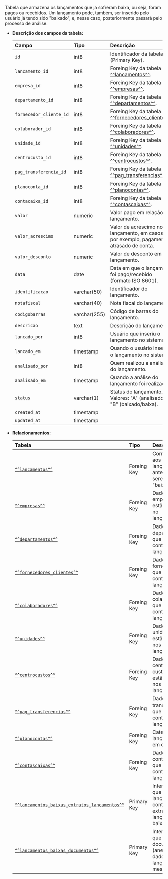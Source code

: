 Tabela que armazena os lançamentos que já sofreram baixa, ou seja, foram pagos ou recebidos. Um lançamento pode, também, ser inserido pelo usuário já tendo sido "baixado", e, nesse caso, posteriormente passará pelo processo de análise.

- **Descrição dos campos da tabela:**

  | Campo                   | Tipo         | Descrição                                                                                |
  | :---------------------- | :----------- | :--------------------------------------------------------------------------------------- |
  | `id`                    | int8         | Identificador da tabela (Primary Key).                                                   |
  | `lancamento_id`         | int8         | Foreing Key da tabela [^^lancamentos^^](#lancamentos).                                   |
  | `empresa_id`            | int8         | Foreing Key da tabela [^^empresas^^](#empresas).                                         |
  | `departamento_id`       | int8         | Foreing Key da tabela [^^departamentos^^](#departamentos).                               |
  | `fornecedor_cliente_id` | int8         | Foreing Key da tabela [^^fornecedores_clientes^^](#fornecedores_clientes).               |
  | `colaborador_id`        | int8         | Foreing Key da tabela [^^colaboradores^^](#colaboradores).                               |
  | `unidade_id`            | int8         | Foreing Key da tabela [^^unidades^^](#unidades).                                         |
  | `centrocusto_id`        | int8         | Foreing Key da tabela [^^centrocustos^^](#centrocustos).                                 |
  | `pag_transferencia_id`  | int8         | Foreing Key da tabela [^^pag_transferencias^^](#pag_transferencias).                     |
  | `planoconta_id`         | int8         | Foreing Key da tabela [^^planocontas^^](#planocontas).                                   |
  | `contacaixa_id`         | int8         | Foreing Key da tabela [^^contascaixas^^](#contascaixas).                                 |
  | `valor`                 | numeric      | Valor pago em relação ao lançamento.                                                     |
  | `valor_acrescimo`       | numeric      | Valor de acréscimo no lançamento, em casos de, por exemplo, pagamento atrasado de conta. |
  | `valor_desconto`        | numeric      | Valor de desconto em um lançamento.                                                      |
  | `data`                  | date         | Data em que o lançamento foi pago/recebido (formato ISO 8601).                           |
  | `identificacao`         | varchar(50)  | Identificador do lançamento.                                                             |
  | `notafiscal`            | varchar(40)  | Nota fiscal do lançamento.                                                               |
  | `codigobarras`          | varchar(255) | Código de barras do lançamento.                                                          |
  | `descricao`             | text         | Descrição do lançamento.                                                                 |
  | `lancado_por`           | int8         | Usuário que inseriu o lançamento no sistema.                                             |
  | `lancado_em`            | timestamp    | Quando o usuário inseriu o lançamento no sistema.                                        |
  | `analisado_por`         | int8         | Quem realizou a análise do lançamento.                                                   |
  | `analisado_em`          | timestamp    | Quando a análise do lançamento foi realizada.                                            |
  | `status`                | varchar(1)   | Status do lançamento. Valores: "A" (analisado) e "B" (baixado/baixa).                    |
  | `created_at`            | timestamp    |                                                                                          |
  | `updated_at`            | timestamp    |                                                                                          |

- **Relacionamentos:**

  | Tabela                                                                                    | Tipo        | Descrição                          |
  | :---------------------------------------------------------------------------------------- | :---------- | :--------------------------------- |
  | [^^`lancamentos`^^](#lancamentos)                                                         | Foreing Key | Corresponde aos lançamentos, antes de serem "baixados". |
  | [^^`empresas`^^](#empresas)                                                               | Foreing Key | Dados da empresa que estão contidos no lançamento. |
  | [^^`departamentos`^^](#departamentos)                                                     | Foreing Key | Dados do departamento que estão contidos no lançamento. |
  | [^^`fornecedores_clientes`^^](#fornecedores_clientes)                                     | Foreing Key | Dados do fornecedor, que estão contidos nos lançamentos. |
  | [^^`colaboradores`^^](#colaboradores)                                                     | Foreing Key | Dados dos colaboradores, que estão contidos nos lançamentos. |
  | [^^`unidades`^^](#unidades)                                                               | Foreing Key | Dados das unidades, que estão contidos nos lançamentos. |
  | [^^`centrocustos`^^](#centrocustos)                                                       | Foreing Key | Dados dos centros de custos, que estão contidos nos lançamentos. |
  | [^^`pag_transferencias`^^](#pag_transferencias)                                           | Foreing Key | Dados de transferências, que estão contidos nos lançamentos. |
  | [^^`planocontas`^^](#planocontas)                                                         | Foreing Key | Categoria do lançamento em questão. |
  | [^^`contascaixas`^^](#contascaixas)                                                       | Foreing Key | Dados das contas caixas, que estão contidos nos lançamentos. |
  | [^^`lancamentos_baixas_extratos_lancamentos`^^](#lancamentos_baixas_extratos_lancamentos) | Primary Key | Intermediário que liga os lançamentos contidos nos extratos aos lançamentos baixados. |
  | [^^`lancamentos_baixas_documentos`^^](#lancamentos_baixas_documentos)                     | Primary Key | Intermediário que liga o documento (anexo) de um dado lançamento ao mesmo. |